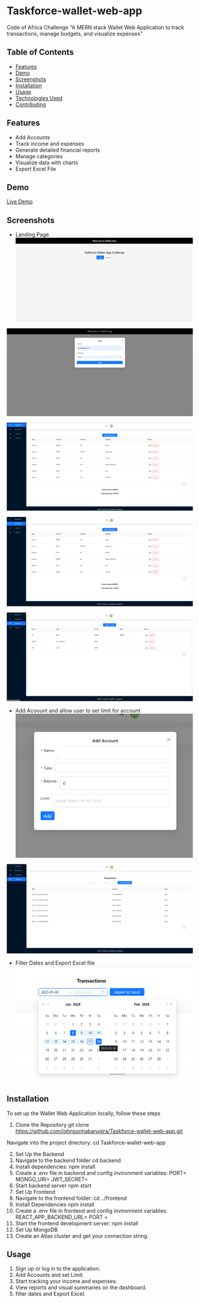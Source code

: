 # Taskforce-wallet-web-app
Code of Africa Challenge "A MERN stack Wallet Web Application to track transactions, manage budgets, and visualize expenses"

## Table of Contents
- [Features](#features)
- [Demo](#demo)
- [Screenshots](#screenshots)
- [Installation](#installation)
- [Usage](#usage)
- [Technologies Used](#technologies-used)
- [Contributing](#contributing)


## Features
- Add Accounts
- Track income and expenses
- Generate detailed financial reports
- Manage categories 
- Visualize data with charts
- Export Excel File


## Demo
[Live Demo](https://taskforce-wallet-web-app-lswk.vercel.app/)

## Screenshots
- Landing Page
![Landing Page](Screenshots/1.png)

![Login ](Screenshots/2.png)

![Dashboard](Screenshots/5.png)

![Transactions Management](Screenshots/6.png)

![Accounts Management](Screenshots/8.png)
- Add Acoount and allow user to set limit for account
![Add Acoount and allow user to set limit for account ](Screenshots/11.png)

![All Transactions ](Screenshots/9.png)
- Filter Dates and Export Excel file
![Filter Dates and Export Excel file](Screenshots/10.png)

## Installation

To set up the Wallet Web Application locally, follow these steps

1. Clone the Repository
git clone https://github.com/johnsonhabarugira/Taskforce-wallet-web-app.git

Navigate into the project directory: 
cd Taskforce-wallet-web-app
 
2. Set Up the Backend
 1. Navigate to the backend folder
 cd backend
 2. Install dependencies:
 npm install
 3. Create a .env file in backend and config invironment variables:
 PORT=
 MONGO_URI=
 JWT_SECRET=
 4. Start backend server
 npm start
3. Set Up Frontend 
 1. Navigate to the frontend folder:
 cd ../frontend
 2. Install Dependencies
 npm install
 3. Create a .env file in frontend and config invironment variables:
 REACT_APP_BACKEND_URL=
 PORT = 
 4. Start the frontend development server:
 npm install
4. Set Up MongoDB
 1. Create an Atlas cluster and get your connection string.

## Usage
1. Sign up or log in to the application.
2. Add Accounts and set Limit.
3. Start tracking your income and expenses.
4. View reports and visual summaries on the dashboard.
5. filter dates and Export Excel.
